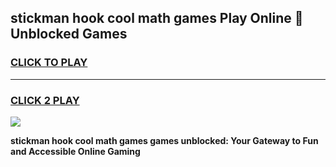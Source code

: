 
## stickman hook cool math games Play Online 👋 Unblocked Games
<h3>
<a href="https://news.freeplayer.one?title=stickman_hook_cool_math_games&ref=17CMG">CLICK TO PLAY</a></h3>
<hr>

<h3>
<a href="https://news.freeplayer.one?title=stickman_hook_cool_math_games&ref=17CMG">CLICK 2 PLAY</a>
  
</h3>

<a href="https://news.freeplayer.one?title=stickman_hook_cool_math_games&ref=17CMG/"><img src="https://clearcache.store/games.png"></a>


**stickman hook cool math games games unblocked: Your Gateway to Fun and Accessible Online Gaming**
